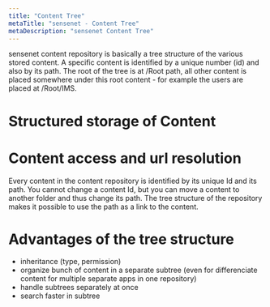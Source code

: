 ```yaml
---
title: "Content Tree"
metaTitle: "sensenet - Content Tree"
metaDescription: "sensenet Content Tree"
---
```


sensenet content repository is basically a tree structure of the various stored content. A specific content is identified by a unique number (id) and also by its path. The root of the tree is at /Root path, all other content is placed somewhere under this root content - for example the users are placed at /Root/IMS.

# Structured storage of Content

# Content access and url resolution

Every content in the content repository is identified by its unique Id and its path. You cannot change a content Id, but you can move a content to another folder and thus change its path. The tree structure of the repository makes it possible to use the path as a link to the content.

# Advantages of the tree structure
- inheritance (type, permission)
- organize bunch of content in a separate subtree (even for differenciate content for multiple separate apps in one repository)
- handle subtrees separately at once
- search faster in subtree
